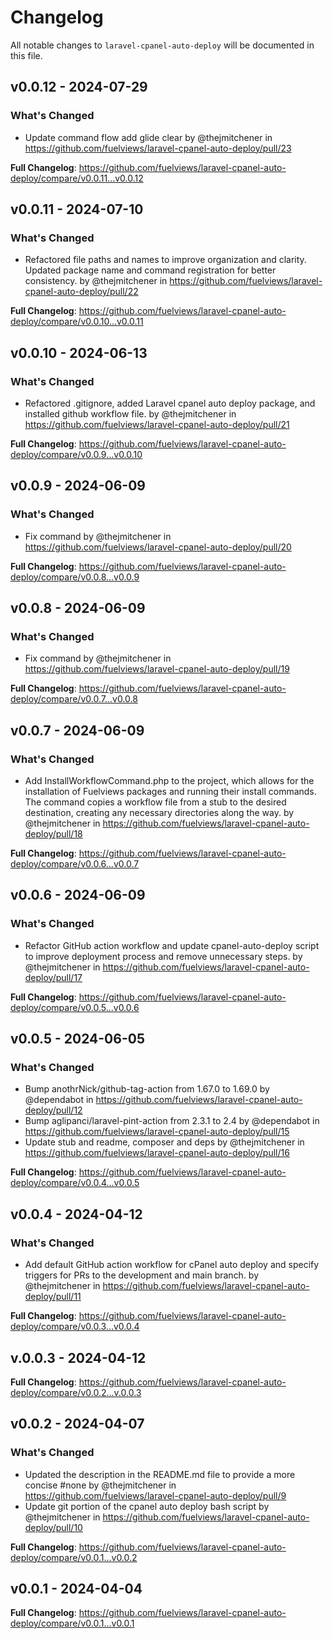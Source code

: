 # Changelog

All notable changes to `laravel-cpanel-auto-deploy` will be documented in this file.

## v0.0.12 - 2024-07-29

### What's Changed

* Update command flow add glide clear by @thejmitchener in https://github.com/fuelviews/laravel-cpanel-auto-deploy/pull/23

**Full Changelog**: https://github.com/fuelviews/laravel-cpanel-auto-deploy/compare/v0.0.11...v0.0.12

## v0.0.11 - 2024-07-10

### What's Changed

* Refactored file paths and names to improve organization and clarity. Updated package name and command registration for better consistency. by @thejmitchener in https://github.com/fuelviews/laravel-cpanel-auto-deploy/pull/22

**Full Changelog**: https://github.com/fuelviews/laravel-cpanel-auto-deploy/compare/v0.0.10...v0.0.11

## v0.0.10 - 2024-06-13

### What's Changed

* Refactored .gitignore, added Laravel cpanel auto deploy package, and installed github workflow file. by @thejmitchener in https://github.com/fuelviews/laravel-cpanel-auto-deploy/pull/21

**Full Changelog**: https://github.com/fuelviews/laravel-cpanel-auto-deploy/compare/v0.0.9...v0.0.10

## v0.0.9 - 2024-06-09

### What's Changed

* Fix command by @thejmitchener in https://github.com/fuelviews/laravel-cpanel-auto-deploy/pull/20

**Full Changelog**: https://github.com/fuelviews/laravel-cpanel-auto-deploy/compare/v0.0.8...v0.0.9

## v0.0.8 - 2024-06-09

### What's Changed

* Fix command by @thejmitchener in https://github.com/fuelviews/laravel-cpanel-auto-deploy/pull/19

**Full Changelog**: https://github.com/fuelviews/laravel-cpanel-auto-deploy/compare/v0.0.7...v0.0.8

## v0.0.7 - 2024-06-09

### What's Changed

* Add InstallWorkflowCommand.php to the project, which allows for the installation of Fuelviews packages and running their install commands. The command copies a workflow file from a stub to the desired destination, creating any necessary directories along the way. by @thejmitchener in https://github.com/fuelviews/laravel-cpanel-auto-deploy/pull/18

**Full Changelog**: https://github.com/fuelviews/laravel-cpanel-auto-deploy/compare/v0.0.6...v0.0.7

## v0.0.6 - 2024-06-09

### What's Changed

* Refactor GitHub action workflow and update cpanel-auto-deploy script to improve deployment process and remove unnecessary steps. by @thejmitchener in https://github.com/fuelviews/laravel-cpanel-auto-deploy/pull/17

**Full Changelog**: https://github.com/fuelviews/laravel-cpanel-auto-deploy/compare/v0.0.5...v0.0.6

## v0.0.5 - 2024-06-05

### What's Changed

* Bump anothrNick/github-tag-action from 1.67.0 to 1.69.0 by @dependabot in https://github.com/fuelviews/laravel-cpanel-auto-deploy/pull/12
* Bump aglipanci/laravel-pint-action from 2.3.1 to 2.4 by @dependabot in https://github.com/fuelviews/laravel-cpanel-auto-deploy/pull/15
* Update stub and readme, composer and deps by @thejmitchener in https://github.com/fuelviews/laravel-cpanel-auto-deploy/pull/16

**Full Changelog**: https://github.com/fuelviews/laravel-cpanel-auto-deploy/compare/v0.0.4...v0.0.5

## v0.0.4 - 2024-04-12

### What's Changed

* Add default GitHub action workflow for cPanel auto deploy and specify triggers for PRs to the development and main branch. by @thejmitchener in https://github.com/fuelviews/laravel-cpanel-auto-deploy/pull/11

**Full Changelog**: https://github.com/fuelviews/laravel-cpanel-auto-deploy/compare/v0.0.3...v0.0.4

## v.0.0.3 - 2024-04-12

**Full Changelog**: https://github.com/fuelviews/laravel-cpanel-auto-deploy/compare/v0.0.2...v.0.0.3

## v0.0.2 - 2024-04-07

### What's Changed

* Updated the description in the README.md file to provide a more concise #none by @thejmitchener in https://github.com/fuelviews/laravel-cpanel-auto-deploy/pull/9
* Update git portion of the cpanel auto deploy bash script by @thejmitchener in https://github.com/fuelviews/laravel-cpanel-auto-deploy/pull/10

**Full Changelog**: https://github.com/fuelviews/laravel-cpanel-auto-deploy/compare/v0.0.1...v0.0.2

## v0.0.1 - 2024-04-04

**Full Changelog**: https://github.com/fuelviews/laravel-cpanel-auto-deploy/compare/v0.0.1...v0.0.1
